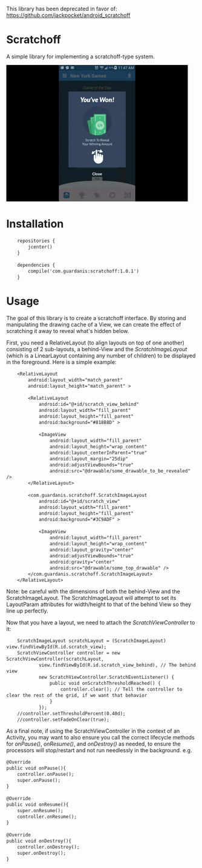 This library has been deprecated in favor of: https://github.com/jackpocket/android_scratchoff



# Scratchoff

A simple library for implementing a scratchoff-type system.

![Scratchoff Sample](https://github.com/mattsilber/scratchoff/raw/master/scratchoff.gif)

# Installation

```
    repositories {
        jcenter()
    }

    dependencies {
        compile('com.guardanis:scratchoff:1.0.1')
    }
```

# Usage

The goal of this library is to create a scratchoff interface. By storing and manipulating the drawing cache of a View, we can create the effect of scratching it away to reveal what's hidden below. 

First, you need a RelativeLayout (to align layouts on top of one another) consisting of 2 sub-layouts, a behind-View and the *ScratchImageLayout* (which is a LinearLayout containing any number of children) to be displayed in the foreground. Here is a simple example:

```
    <RelativeLayout
        android:layout_width="match_parent"
        android:layout_height="match_parent" >

        <RelativeLayout
            android:id="@+id/scratch_view_behind"
            android:layout_width="fill_parent"
            android:layout_height="fill_parent"
            android:background="#818B8D" >

            <ImageView
                android:layout_width="fill_parent"
                android:layout_height="wrap_content"
                android:layout_centerInParent="true"
                android:layout_margin="25dip"
                android:adjustViewBounds="true"
                android:src="@drawable/some_drawable_to_be_revealed" />
        </RelativeLayout>

        <com.guardanis.scratchoff.ScratchImageLayout
            android:id="@+id/scratch_view"
            android:layout_width="fill_parent"
            android:layout_height="fill_parent"
            android:background="#3C9ADF" >

            <ImageView
                android:layout_width="fill_parent"
                android:layout_height="wrap_content"
                android:layout_gravity="center"
                android:adjustViewBounds="true"
                android:gravity="center"
                android:src="@drawable/some_top_drawable" />
        </com.guardanis.scratchoff.ScratchImageLayout>
    </RelativeLayout>
```

Note: be careful with the dimensions of both the behind-View and the ScratchImageLayout. The ScratchImageLayout will attempt to set its LayoutParam attributes for width/height to that of the behind View so they line up perfectly. 

Now that you have a layout, we need to attach the *ScratchViewController* to it:

```
    ScratchImageLayout scratchLayout = (ScratchImageLayout) view.findViewById(R.id.scratch_view);
    ScratchViewController controller = new ScratchViewController(scratchLayout,
            view.findViewById(R.id.scratch_view_behind), // The behind view
            new ScratchViewController.ScratchEventListener() {
                public void onScratchThresholdReached() {
                    controller.clear(); // Tell the controller to clear the rest of the grid, if we want that behavior  
                }
            });
    //controller.setThresholdPercent(0.40d); 
    //controller.setFadeOnClear(true);
```

As a final note, if using the ScratchViewController in the context of an Activity, you may want to also ensure you call the correct lifecycle methods for *onPause()*, *onResume()*, and *onDestroy()* as needed, to ensure the processors will stop/restart and not run needlessly in the background. e.g.

    @Override
    public void onPause(){
        controller.onPause();
        super.onPause();
    }

    @Override
    public void onResume(){
        super.onResume();
        controller.onResume();
    }

    @Override
    public void onDestroy(){
        controller.onDestroy();
        super.onDestroy();
    }

